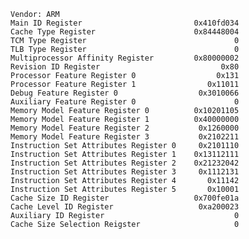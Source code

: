     Vendor: ARM
    Main ID Register                         0x410fd034
    Cache Type Register                      0x84448004
    TCM Type Register                                 0
    TLB Type Register                                 0
    Multiprocessor Affinity Register         0x80000002
    Revision ID Register                           0x80
    Processor Feature Register 0                  0x131
    Processor Feature Register 1                0x11011
    Debug Feature Register 0                  0x3010066
    Auxiliary Feature Register 0                      0
    Memory Model Feature Register 0          0x10201105
    Memory Model Feature Register 1          0x40000000
    Memory Model Feature Register 2           0x1260000
    Memory Model Feature Register 3           0x2102211
    Instruction Set Attributes Register 0     0x2101110
    Instruction Set Attributes Register 1    0x13112111
    Instruction Set Attributes Register 2    0x21232042
    Instruction Set Attributes Register 3     0x1112131
    Instruction Set Attributes Register 4       0x11142
    Instruction Set Attributes Register 5       0x10001
    Cache Size ID Register                   0x700fe01a
    Cache Level ID Register                   0xa200023
    Auxiliary ID Register                             0
    Cache Size Selection Reigster                     0
